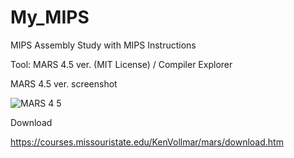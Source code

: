 # My_MIPS
MIPS Assembly Study with MIPS Instructions


Tool: MARS 4.5 ver. (MIT License) / Compiler Explorer

MARS 4.5 ver. screenshot

![MARS 4 5](https://github.com/byungwoo733/My_MIPS/assets/14072045/45eb5a04-c165-4d30-8ff8-b4f531fb7cc2)

Download

https://courses.missouristate.edu/KenVollmar/mars/download.htm
